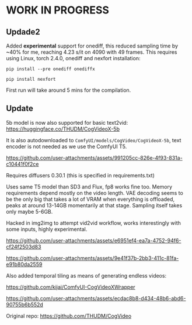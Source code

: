 # WORK IN PROGRESS

## Updade2

Added **experimental** support for onediff, this reduced sampling time by ~40% for me, reaching 4.23 s/it on 4090 with 49 frames. 
This requires using Linux, torch 2.4.0, onediff and nexfort installation:

`pip install --pre onediff onediffx`

`pip install nexfort`

First run will take around 5 mins for the compilation.

## Update
5b model is now also supported for basic text2vid: https://huggingface.co/THUDM/CogVideoX-5b

It is also autodownloaded to `ComfyUI/models/CogVideo/CogVideoX-5b`, text encoder is not needed as we use the ComfyUI T5.

https://github.com/user-attachments/assets/991205cc-826e-4f93-831a-c10441f0f2ce

Requires diffusers 0.30.1 (this is specified in requirements.txt)

Uses same T5 model than SD3 and Flux, fp8 works fine too. Memory requirements depend mostly on the video length. 
VAE decoding seems to be the only big that takes a lot of VRAM when everything is offloaded, peaks at around 13-14GB momentarily at that stage.
Sampling itself takes only maybe 5-6GB.


Hacked in img2img to attempt vid2vid workflow, works interestingly with some inputs, highly experimental.

https://github.com/user-attachments/assets/e6951ef4-ea7a-4752-94f6-cf24f2503d83

https://github.com/user-attachments/assets/9e41f37b-2bb3-411c-81fa-e91b80da2559

Also added temporal tiling as means of generating endless videos:

https://github.com/kijai/ComfyUI-CogVideoXWrapper

https://github.com/user-attachments/assets/ecdac8b8-d434-48b6-abd6-90755b6b552d



Original repo:
https://github.com/THUDM/CogVideo
